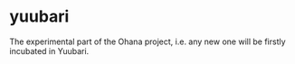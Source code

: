 # yuubari
The experimental part of the Ohana project, i.e. any new one will be firstly incubated in Yuubari.
